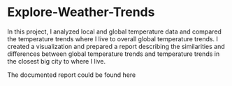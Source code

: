 # Explore-Weather-Trends 

In this project, I analyzed local and global temperature data and compared the temperature trends where I live to overall global temperature trends. I created a visualization and prepared a report describing the similarities and differences between global temperature trends and temperature trends in the closest big city to where I live.

The documented report could be found here
